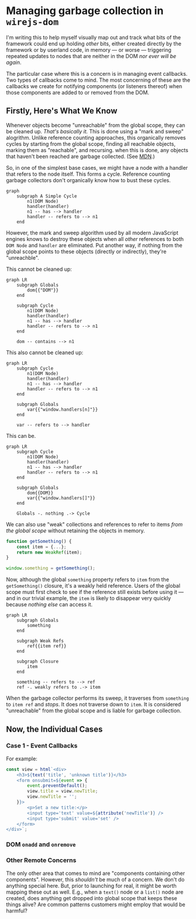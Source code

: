 # Managing garbage collection in `wirejs-dom`

I'm writing this to help myself visually map out and track what bits of the framework could end up holding *other* bits, either created directly by the framework or by userland code, in memory &mdash; or worse &mdash; triggering repeated updates to nodes that are neither in the DOM *nor ever will be again*.

The particular case where this is a concern is in managing event callbacks. Two types of callbacks come to mind. The most concerning of these are the callbacks we create for notifying components (or listeners thereof) when those components are added to or removed from the DOM.

## Firstly, Here's What We Know

Whenever objects become "unreachable" from the global scope, they can be cleaned up. *That's basically it.* This is done using a "mark and sweep" alogrithm. Unlike reference counting approaches, this organically removes cycles by starting from the global scope, finding all reachable objects, marking them as "reachable", and recursing. when this is done, any objects that haven't been reached are garbage collected. (See [MDN](https://developer.mozilla.org/en-US/docs/Web/JavaScript/Memory_management#mark-and-sweep_algorithm).)

So, in one of the simplest base cases, we might have a node with a handler that refers to the node itself. This forms a cycle. Reference counting garbage collectors don't organically know how to bust these cycles.

```mermaid
graph
    subgraph A Simple Cycle
        n1(DOM Node)
        handler(handler)
        n1 -- has --> handler
        handler -- refers to --> n1
    end
```

However, the mark and sweep algorithm used by all modern JavaScript engines knows to destroy these objects when all *other* references to both `DOM Node` and `handler` are eliminated. Put another way, if nothing from the global scope points to these objects (directly or indirectly), they're "unreachble".

This cannot be cleaned up:

```mermaid
graph LR
    subgraph Globals
        dom{{"DOM"}}
    end
    
    subgraph Cycle
        n1(DOM Node)
        handler(handler)
        n1 -- has --> handler
        handler -- refers to --> n1
    end
    
    dom -- contains --> n1
```

This also cannot be cleaned up:

```mermaid
graph LR
    subgraph Cycle
        n1(DOM Node)
        handler(handler)
        n1 -- has --> handler
        handler -- refers to --> n1
    end
    
    subgraph Globals
        var{{"window.handlers[n]"}}
    end

    var -- refers to --> handler
```

This can be.

```mermaid
graph LR
    subgraph Cycle
        n1(DOM Node)
        handler(handler)
        n1 -- has --> handler
        handler -- refers to --> n1
    end
    
    subgraph Globals
        dom{{DOM}}
        var{{"window.handlers[]"}}
    end
    
    Globals -. nothing .-> Cycle
```

We can also use "weak" collections and references to refer to items *from the global scope* without retaining the objects in memory.

```js
function getSomething() {
    const item = {...};
    return new WeakRef(item);
}

window.something = getSomething();
```

Now, although the global `something` property refers to `item` from the `getSomething()` closure, it's a weakly held reference. Users of the global scope must first check to see if the reference still exists before using it &mdash; and in our trivial example, the `item` is likely to disappear very quickly because *nothing else* can access it.

```mermaid
graph LR
    subgraph Globals
        something
    end
    
    subgraph Weak Refs
        ref{{item ref}}
    end
    
    subgraph Closure
        item
    end
    
    something -- refers to --> ref
    ref -. weakly refers to .-> item
```

When the garbage collector performs its sweep, it traverses from `something` to `item ref` and *stops*. It does not traverse down to `item`. It is considered "unreachable" from the global scope and is liable for garbage collection.

## Now, the Individual Cases

### Case 1 - Event Callbacks

For example:

```ts
const view = html`<div>
    <h3>${text('title', 'unknown title')}</h3>
    <form onsubmit=${event => {
        event.preventDefault();
        view.title = view.newTitle;
        view.newTitle = '';
    }}>
        <p>Set a new title:</p>
        <input type='text' value=${attribute('newTitle')} />
        <input type='submit' value='set' />
    </form>
</div>`;
```


 
### DOM `onadd` and `onremove`


### Other Remote Concerns

The only other area that comes to mind are "components containing other components". However, this *shouldn't* be much of a concern. We don't do anything special here. But, prior to launching for real, it might be worth mapping these out as well. E.g., when a `text()` node or a `list()` node are created, does anything get dropped into global scope that keeps these things alive? Are common patterns customers might employ that would be harmful?

